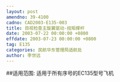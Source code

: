 ```yaml
---
layout: post
amendno: 39-4100
cadno: CAD2003-E135-003
title: 目视检查主旋翼驱动-扭矩撑杆
date: 2003-07-22 00:00:00 +0800
effdate: 2003-07-23 00:00:00 +0800
tag: E135
categories: 民航华东管理局适航处
author: 李世远
---
```


##适用范围:
适用于所有序号的EC135型号飞机

